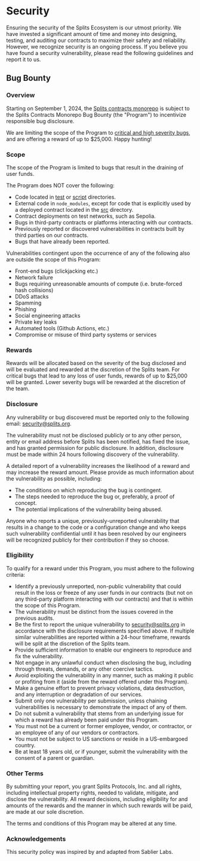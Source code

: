 # Security

Ensuring the security of the Splits Ecosystem is our utmost priority. We have invested a significant amount of time and money into 
designing, testing, and auditing our contracts to maximize their safety and reliability. However, we recognize security is an ongoing process.
If you believe you have found a security vulnerability, please read the following guidelines and report it to us.

## Bug Bounty

### Overview

Starting on September 1, 2024, the [Splits contracts monorepo](https://github.com/0xSplits/splits-contracts-monorepo) is subject to
the Splits Contracts Monorepo Bug Bounty (the "Program") to incentivize responsible bug disclosure.

We are limiting the scope of the Program to [critical and high severity bugs](https://immunefi.com/immunefi-vulnerability-severity-classification-system-v2-3/), and are offering a reward of up to
$25,000. Happy hunting!

### Scope

The scope of the Program is limited to bugs that result in the draining of user funds.

The Program does NOT cover the following:

- Code located in [test](./test) or [script](./script) directories.
- External code in `node_modules`, except for code that is explicitly used by a deployed contract located in the
  [src](./src) directory.
- Contract deployments on test networks, such as Sepolia.
- Bugs in third-party contracts or platforms interacting with our contracts.
- Previously reported or discovered vulnerabilities in contracts built by third parties on our contracts.
- Bugs that have already been reported.

Vulnerabilities contingent upon the occurrence of any of the following also are outside the scope of this Program:

- Front-end bugs (clickjacking etc.)
- Network failure
- Bugs requiring unreasonable amounts of compute (i.e. brute-forced hash collisions)
- DDoS attacks
- Spamming
- Phishing
- Social engineering attacks
- Private key leaks
- Automated tools (Github Actions, etc.)
- Compromise or misuse of third party systems or services

### Rewards

Rewards will be allocated based on the severity of the bug disclosed and will be evaluated and rewarded at the
discretion of the Splits team. For critical bugs that lead to any loss of user funds, rewards of up to $25,000
will be granted. Lower severity bugs will be rewarded at the discretion of the team.

### Disclosure

Any vulnerability or bug discovered must be reported only to the following email:
[security@splits.org](mailto:security@splits.org).

The vulnerability must not be disclosed publicly or to any other person, entity or email address before Splits has
been notified, has fixed the issue, and has granted permission for public disclosure. In addition, disclosure must be
made within 24 hours following discovery of the vulnerability.

A detailed report of a vulnerability increases the likelihood of a reward and may increase the reward amount. Please
provide as much information about the vulnerability as possible, including:

- The conditions on which reproducing the bug is contingent.
- The steps needed to reproduce the bug or, preferably, a proof of concept.
- The potential implications of the vulnerability being abused.

Anyone who reports a unique, previously-unreported vulnerability that results in a change to the code or a configuration
change and who keeps such vulnerability confidential until it has been resolved by our engineers will be recognized
publicly for their contribution if they so choose.

### Eligibility

To qualify for a reward under this Program, you must adhere to the following criteria:

- Identify a previously unreported, non-public vulnerability that could result in the loss or freeze of any user funds
  in our contracts (but not on any third-party platform interacting with our contracts) and that is within the scope of this
  Program.
- The vulnerability must be distinct from the issues covered in the previous audits.
- Be the first to report the unique vulnerability to [security@splits.org](mailto:security@splits.org) in accordance
  with the disclosure requirements specified above. If multiple similar vulnerabilities are reported within a 24-hour
  timeframe, rewards will be split at the discretion of the Splits team.
- Provide sufficient information to enable our engineers to reproduce and fix the vulnerability.
- Not engage in any unlawful conduct when disclosing the bug, including through threats, demands, or any other coercive
  tactics.
- Avoid exploiting the vulnerability in any manner, such as making it public or profiting from it (aside from the reward
  offered under this Program).
- Make a genuine effort to prevent privacy violations, data destruction, and any interruption or degradation of our services.
- Submit only one vulnerability per submission, unless chaining vulnerabilities is necessary to demonstrate the impact
  of any of them.
- Do not submit a vulnerability that stems from an underlying issue for which a reward has already been paid under this
  Program.
- You must not be a current or former employee, vendor, or contractor, or an employee of any of our
  vendors or contractors.
- You must not be subject to US sanctions or reside in a US-embargoed country.
- Be at least 18 years old, or if younger, submit the vulnerability with the consent of a parent or guardian.

### Other Terms

By submitting your report, you grant Splits Protocols, Inc. and all rights, including intellectual property rights, needed to
validate, mitigate, and disclose the vulnerability. All reward decisions, including eligibility for and amounts of the
rewards and the manner in which such rewards will be paid, are made at our sole discretion.

The terms and conditions of this Program may be altered at any time.

### Acknowledgements

This security policy was inspired by and adapted from Sablier Labs.
